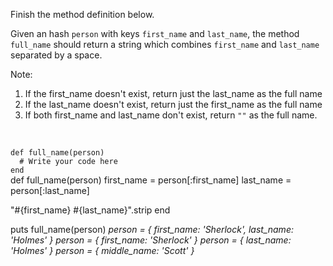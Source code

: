 Finish the method definition below.

Given an hash `person` with keys `first_name` and `last_name`, the method `full_name` should return a string which combines `first_name` and `last_name` separated by a space.

Note:

1. If the first_name doesn't exist, return just the last_name as the full name
2. If the last_name doesn't exist, return just the first_name as the full name
3. If both first_name and last_name don't exist, return `""` as the full name.

<br/>

<codeblock language="ruby" type="exercise" testMode="multipleInput">
<code>
def full_name(person)
  # Write your code here
end
</code>

<solution>
def full_name(person)
  first_name = person[:first_name]
  last_name = person[:last_name]

  "#{first_name} #{last_name}".strip
end
</solution>

<testcases>
<caller>
puts full_name(person)
</caller>
<testcase>
<i>
person = {
  first_name: 'Sherlock',
  last_name: 'Holmes'
}
</i>
</testcase>
<testcase>
<i>
person = {
  first_name: 'Sherlock'
}
</i>
</testcase>
<testcase>
<i>
person = {
  last_name: 'Holmes'
}
</i>
</testcase>
<testcase>
<i>
person = {
  middle_name: 'Scott'
}
</i>
</testcase>
</testcases>
</codeblock>
